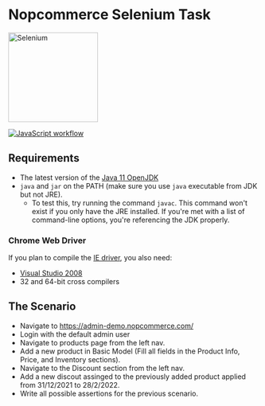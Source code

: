 # Nopcommerce Selenium Task

<a href="https://selenium.dev"><img src="https://selenium.dev/images/selenium_logo_square_green.png" width="180" alt="Selenium"/></a>

[![JavaScript workflow](https://github.com/SeleniumHQ/selenium/workflows/JavaScript%20workflow/badge.svg)](https://github.com/SeleniumHQ/selenium/actions?query=workflow%3A%22JavaScript+workflow%22)

## Requirements

- The latest version of the [Java 11 OpenJDK](https://openjdk.java.net/)
- `java` and `jar` on the PATH (make sure you use `java` executable from JDK but not JRE).
  - To test this, try running the command `javac`. This command won't exist if you only have the JRE
    installed. If you're met with a list of command-line options, you're referencing the JDK properly.

### Chrome Web Driver

If you plan to compile the
[IE driver](https://github.com/SeleniumHQ/selenium/wiki/chromeDriver),
you also need:

- [Visual Studio 2008](https://www.visualstudio.com/)
- 32 and 64-bit cross compilers

## The Scenario

- Navigate to https://admin-demo.nopcommerce.com/
- Login with the default admin user
- Navigate to products page from the left nav.
- Add a new product in Basic Model (Fill all fields in the Product Info, Price, and Inventory sections).
- Navigate to the Discount section from the left nav.
- Add a new discout assinged to the previously added product applied from 31/12/2021 to 28/2/2022.
- Write all possible assertions for the previous scenario.
